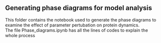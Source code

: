 ## Generating phase diagrams for model analysis
This folder contains the notebook used to generate the phase diagrams to examine the effect of parameter pertubation on protein dynamics. <br> 
The file Phase_diagrams.ipynb has all the lines of codes to explain the whole process
